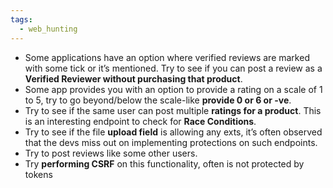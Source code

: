 ```yaml
---
tags:
  - web_hunting
---
```

- Some applications have an option where verified reviews are marked with some tick or it’s mentioned. Try to see if you can post a review as a **Verified Reviewer without purchasing that product**.
- Some app provides you with an option to provide a rating on a scale of 1 to 5, try to go beyond/below the scale-like **provide 0 or 6 or -ve**.
- Try to see if the same user can post multiple **ratings for a product**. This is an interesting endpoint to check for **Race Conditions**.
- Try to see if the file **upload field** is allowing any exts, it’s often observed that the devs miss out on implementing protections on such endpoints.
- Try to post reviews like some other users.
- Try **performing CSRF** on this functionality, often is not protected by tokens